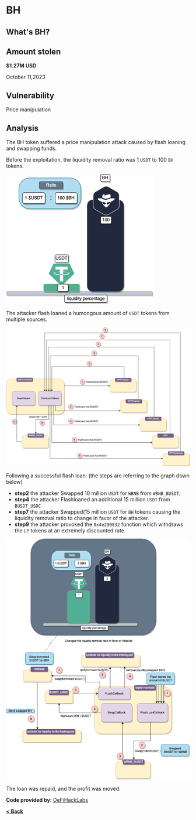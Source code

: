 # BH


## What's BH?


## Amount stolen
**$1.27M USD**

October 11,2023

## Vulnerability

Price manipulation

## Analysis

The BH token suffered a price manipulation attack caused by flash loaning and swapping funds.

Before the exploitation, the liquidity removal ratio was 1 `USDT` to 100 `BH` tokens.

![bh Image](../images/bh/BH2.drawio.png)

The attacker flash loaned a humongous amount of `USDT` tokens from multiple sources.

![bh Image](../images/bh/BH1.drawio.png)

Following a successful flash loan: (the steps are referring to the graph down below)
- **step2** the attacker Swapped 10 million `USDT` for `WBNB` from `WBNB_BUSDT`;
- **step4** the attacker Flashloaned an additional 15 million `USDT` from `BUSDT_USDC`
- **step7** the attacker Swapped(15 million `USDT` for `BH` tokens causing the liquidity removal ratio to change in favor of the attacker.
- **step9** the attacker provoked the `0x4e290832` function which withdraws the `LP` tokens at an extremely discounted rate.

![bh Image](../images/bh/BH3.drawio.png)

The loan was repaid, and the profit was moved.


**Code provided by:** [DeFiHackLabs](https://github.com/SunWeb3Sec/DeFiHackLabs/blob/main/src/test/BH_exp.sol)


[**< Back**](https://patronasxdxd.github.io/CTFS/)
